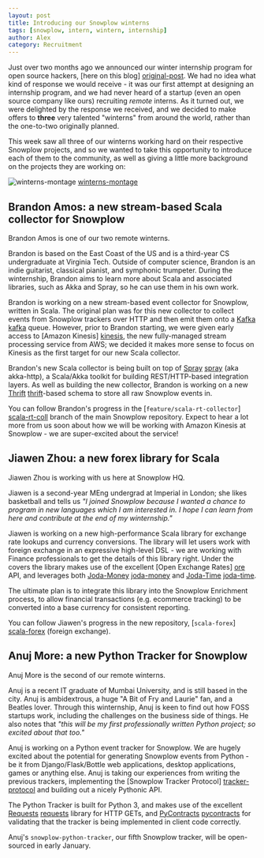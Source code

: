 ```yaml
---
layout: post
title: Introducing our Snowplow winterns
tags: [snowplow, intern, wintern, internship]
author: Alex
category: Recruitment
---
```


Just over two months ago we announced our winter internship program for open source hackers, [here on this blog] [original-post]. We had no idea what kind of response we would receive - it was our first attempt at designing an internship program, and we had never heard of a startup (even an open source company like ours) recruiting _remote_ interns. As it turned out, we were delighted by the response we received, and we decided to make offers to **three** very talented "winterns" from around the world, rather than the one-to-two originally planned.

This week saw all three of our winterns working hard on their respective Snowplow projects, and so we wanted to take this opportunity to introduce each of them to the community, as well as giving a little more background on the projects they are working on:

![winterns-montage] [winterns-montage]

<!--more-->

## Brandon Amos: a new stream-based Scala collector for Snowplow

Brandon Amos is one of our two remote winterns.

Brandon is based on the East Coast of the US and is a third-year CS undergraduate at Virginia Tech. Outside of computer science, Brandon is an indie guitarist, classical pianist, and symphonic trumpeter. During the winternship, Brandon aims to learn more about Scala and associated libraries, such as Akka and Spray, so he can use them in his own work.

Brandon is working on a new stream-based event collector for Snowplow, written in Scala. The original plan was for this new collector to collect events from Snowplow trackers over HTTP and then emit them onto a [Kafka] [kafka] queue. However, prior to Brandon starting, we were given early access to [Amazon Kinesis] [kinesis], the new fully-managed stream processing service from AWS; we decided it makes more sense to focus on Kinesis as the first target for our new Scala collector.

Brandon's new Scala collector is being built on top of [Spray] [spray] (aka akka-http), a Scala/Akka toolkit for building REST/HTTP-based integration layers. As well as building the new collector, Brandon is working on a new [Thrift] [thrift]-based schema to store all raw Snowplow events in.

You can follow Brandon's progress in the [`feature/scala-rt-collector`] [scala-rt-coll] branch of the main Snowplow repository. Expect to hear a lot more from us soon about how we will be working with Amazon Kinesis at Snowplow - we are super-excited about the service!

## Jiawen Zhou: a new forex library for Scala

Jiawen Zhou is working with us here at Snowplow HQ.

Jiawen is a second-year MEng undergrad at Imperial in London; she likes basketball and tells us _"I joined Snowplow because I wanted a chance to program in new languages which I am interested in. I hope I can learn from here and contribute at the end of my winternship."_

Jiawen is working on a new high-performance Scala library for exchange rate lookups and currency conversions. The library will let users work with foreign exchange in an expressive high-level DSL - we are working with Finance professionals to get the details of this library right. Under the covers the library makes use of the excellent [Open Exchange Rates] [ore] API, and leverages both [Joda-Money] [joda-money] and [Joda-Time] [joda-time].

The ultimate plan is to integrate this library into the Snowplow Enrichment process, to allow financial transactions (e.g. ecommerce tracking) to be converted into a base currency for consistent reporting.

You can follow Jiawen's progress in the new repository, [`scala-forex`] [scala-forex] (foreign exchange).

## Anuj More: a new Python Tracker for Snowplow

Anuj More is the second of our remote winterns.

Anuj is a recent IT graduate of Mumbai University, and is still based in the city. Anuj is ambidextrous, a huge "A Bit of Fry and Laurie" fan, and a Beatles lover. Through this winternship, Anuj is keen to find out how FOSS startups work, including the challenges on the business side of things. He also notes that _"this will be my first professionally written Python project; so excited about that too."_

Anuj is working on a Python event tracker for Snowplow. We are hugely excited about the potential for generating Snowplow events from Python - be it from Django/Flask/Bottle web applications, desktop applications, games or anything else. Anuj is taking our experiences from writing the previous trackers, implementing the [Snowplow Tracker Protocol] [tracker-protocol] and building out a nicely Pythonic API.

The Python Tracker is built for Python 3, and makes use of the excellent [Requests] [requests] library for HTTP GETs, and [PyContracts] [pycontracts] for validating that the tracker is being implemented in client code correctly.

Anuj's `snowplow-python-tracker`, our fifth Snowplow tracker, will be open-sourced in early January.

[original-post]: /blog/2013/10/07/announcing-out-winter-open-source-internship-program/
[winterns-montage]: /assets/img/blog/2013/12/winterns.png

[kafka]: https://kafka.apache.org/
[kinesis]: http://aws.amazon.com/kinesis/
[spray]: http://spray.io/
[thrift]: http://diwakergupta.github.io/thrift-missing-guide/
[scala-rt-coll]: https://github.com/snowplow/snowplow/tree/feature/scala-rt-coll

[ore]: https://openexchangerates.org/
[joda-money]: http://www.joda.org/joda-money/
[joda-time]: http://www.joda.org/joda-time/
[scala-forex]: https://github.com/snowplow/scala-forex

[tracker-protocol]: https://github.com/snowplow/snowplow/wiki/snowplow-tracker-protocol
[requests]: http://docs.python-requests.org/en/latest/
[pycontracts]: http://andreacensi.github.io/contracts/
